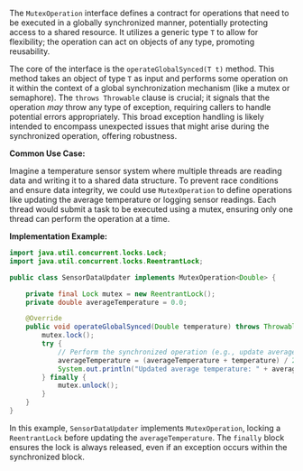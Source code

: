 The `MutexOperation` interface defines a contract for operations that need to be executed in a globally synchronized manner, potentially protecting access to a shared resource. It utilizes a generic type `T` to allow for flexibility; the operation can act on objects of any type, promoting reusability.

The core of the interface is the `operateGlobalSynced(T t)` method. This method takes an object of type `T` as input and performs some operation on it within the context of a global synchronization mechanism (like a mutex or semaphore).  The `throws Throwable` clause is crucial; it signals that the operation *may* throw any type of exception, requiring callers to handle potential errors appropriately. This broad exception handling is likely intended to encompass unexpected issues that might arise during the synchronized operation, offering robustness.

**Common Use Case:**

Imagine a temperature sensor system where multiple threads are reading data and writing it to a shared data structure. To prevent race conditions and ensure data integrity, we could use `MutexOperation` to define operations like updating the average temperature or logging sensor readings. Each thread would submit a task to be executed using a mutex, ensuring only one thread can perform the operation at a time.

**Implementation Example:**

```java
import java.util.concurrent.locks.Lock;
import java.util.concurrent.locks.ReentrantLock;

public class SensorDataUpdater implements MutexOperation<Double> {

    private final Lock mutex = new ReentrantLock();
    private double averageTemperature = 0.0;

    @Override
    public void operateGlobalSynced(Double temperature) throws Throwable {
        mutex.lock();
        try {
            // Perform the synchronized operation (e.g., update average temperature)
            averageTemperature = (averageTemperature + temperature) / 2.0;
            System.out.println("Updated average temperature: " + averageTemperature);
        } finally {
            mutex.unlock();
        }
    }
}
```

In this example, `SensorDataUpdater` implements `MutexOperation`, locking a `ReentrantLock` before updating the `averageTemperature`. The `finally` block ensures the lock is always released, even if an exception occurs within the synchronized block.